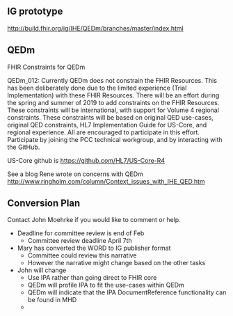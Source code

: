 ## IG prototype

http://build.fhir.org/ig/IHE/QEDm/branches/master/index.html


## QEDm
FHIR Constraints for QEDm

QEDm_012: Currently QEDm does not constrain the FHIR Resources. This has been deliberately done due to the limited experience (Trial Implementation) with these FHIR Resources. There will be an effort during the spring and summer of 2019 to add constraints on the FHIR Resources. These constraints will be international, with support for Volume 4 regional constraints. These constraints will be based on original QED use-cases, original QED constraints, HL7 Implementation Guide for US-Core, and regional experience. All are encouraged to participate in this effort. Participate by joining the PCC technical workgroup, and by interacting with the GitHub.

US-Core github is https://github.com/HL7/US-Core-R4

See a blog Rene wrote on concerns with QEDm http://www.ringholm.com/column/Context_issues_with_IHE_QED.htm

## Conversion Plan

Contact John Moehrke if you would like to comment or help.

- Deadline for committee review is end of Feb
  - Committee review deadline April 7th
- Mary has converted the WORD to IG publisher format
  - Committee could review this narrative
  - However the narrative might change based on the other tasks
- John will change
  - Use IPA rather than going direct to FHIR core
  - QEDm will profile IPA to fit the use-cases within QEDm
  - QEDm will indicate that the IPA DocumentReference functionality can be found in MHD
  - 